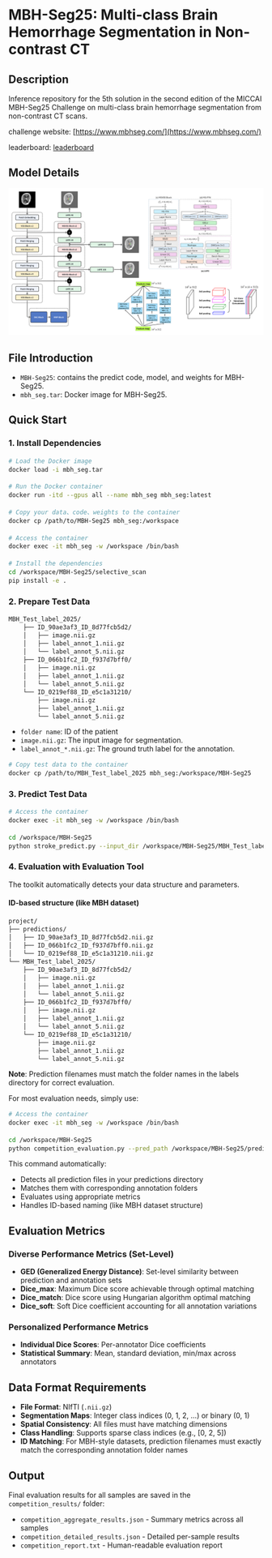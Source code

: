 # MBH-Seg25: Multi-class Brain Hemorrhage Segmentation in Non-contrast CT

## Description
Inference repository for the 5th solution in the second edition of the MICCAI MBH-Seg25 Challenge on multi-class brain hemorrhage segmentation from non-contrast CT scans.

challenge website: [https://www.mbhseg.com/](https://www.mbhseg.com/)

leaderboard: [leaderboard](https://docs.google.com/spreadsheets/d/1X3IB5eFjXerPNnl1gWEvjYJqcOzXiP6Ac8OCKVTwAzw/edit?usp=sharing)

## Model Details
![](pic/model.png)


## File Introduction
- `MBH-Seg25`: contains the predict code, model, and weights for MBH-Seg25.
- `mbh_seg.tar`: Docker image for MBH-Seg25.

## Quick Start

### 1. Install Dependencies
```bash
# Load the Docker image
docker load -i mbh_seg.tar 

# Run the Docker container
docker run -itd --gpus all --name mbh_seg mbh_seg:latest 

# Copy your data、code、weights to the container
docker cp /path/to/MBH-Seg25 mbh_seg:/workspace

# Access the container
docker exec -it mbh_seg -w /workspace /bin/bash 

# Install the dependencies
cd /workspace/MBH-Seg25/selective_scan
pip install -e .
```

### 2. Prepare Test Data
```
MBH_Test_label_2025/
    ├── ID_90ae3af3_ID_8d77fcb5d2/
    │   ├── image.nii.gz
    │   ├── label_annot_1.nii.gz
    │   └── label_annot_5.nii.gz
    ├── ID_066b1fc2_ID_f937d7bff0/
    │   ├── image.nii.gz
    │   ├── label_annot_1.nii.gz
    │   └── label_annot_5.nii.gz
    └── ID_0219ef88_ID_e5c1a31210/
        ├── image.nii.gz
        ├── label_annot_1.nii.gz
        └── label_annot_5.nii.gz
```
- `folder name`: ID of the patient
- `image.nii.gz`: The input image for segmentation.
- `label_annot_*.nii.gz`: The ground truth label for the annotation.

```bash
# Copy test data to the container
docker cp /path/to/MBH_Test_label_2025 mbh_seg:/workspace/MBH-Seg25
```

### 3. Predict Test Data
```bash
# Access the container
docker exec -it mbh_seg -w /workspace /bin/bash 

cd /workspace/MBH-Seg25
python stroke_predict.py --input_dir /workspace/MBH-Seg25/MBH_Test_label_2025 --output_dir /workspace/MBH-Seg25/predictions
```

### 4. Evaluation with Evaluation Tool

The toolkit automatically detects your data structure and parameters.

#### ID-based structure (like MBH dataset)

```
project/
├── predictions/
│   ├── ID_90ae3af3_ID_8d77fcb5d2.nii.gz
│   ├── ID_066b1fc2_ID_f937d7bff0.nii.gz
│   └── ID_0219ef88_ID_e5c1a31210.nii.gz
└── MBH_Test_label_2025/
    ├── ID_90ae3af3_ID_8d77fcb5d2/
    │   ├── image.nii.gz
    │   ├── label_annot_1.nii.gz
    │   └── label_annot_5.nii.gz
    ├── ID_066b1fc2_ID_f937d7bff0/
    │   ├── image.nii.gz
    │   ├── label_annot_1.nii.gz
    │   └── label_annot_5.nii.gz
    └── ID_0219ef88_ID_e5c1a31210/
        ├── image.nii.gz
        ├── label_annot_1.nii.gz
        └── label_annot_5.nii.gz
```

**Note**: Prediction filenames must match the folder names in the labels directory for correct evaluation.


For most evaluation needs, simply use:

```bash
# Access the container
docker exec -it mbh_seg -w /workspace /bin/bash 

cd /workspace/MBH-Seg25
python competition_evaluation.py --pred_path /workspace/MBH-Seg25/predictions --gt_path /workspace/MBH-Seg25/MBH_Test_label_2025
```

This command automatically:
- Detects all prediction files in your predictions directory
- Matches them with corresponding annotation folders
- Evaluates using appropriate metrics
- Handles ID-based naming (like MBH dataset structure)

## Evaluation Metrics

### Diverse Performance Metrics (Set-Level)
- **GED (Generalized Energy Distance)**: Set-level similarity between prediction and annotation sets
- **Dice_max**: Maximum Dice score achievable through optimal matching
- **Dice_match**: Dice score using Hungarian algorithm optimal matching
- **Dice_soft**: Soft Dice coefficient accounting for all annotation variations

### Personalized Performance Metrics
- **Individual Dice Scores**: Per-annotator Dice coefficients
- **Statistical Summary**: Mean, standard deviation, min/max across annotators

## Data Format Requirements

- **File Format**: NIfTI (`.nii.gz`)
- **Segmentation Maps**: Integer class indices (0, 1, 2, ...) or binary (0, 1)
- **Spatial Consistency**: All files must have matching dimensions
- **Class Handling**: Supports sparse class indices (e.g., [0, 2, 5])
- **ID Matching**: For MBH-style datasets, prediction filenames must exactly match the corresponding annotation folder names


## Output

Final evaluation results for all samples are saved in the `competition_results/` folder:
- `competition_aggregate_results.json` - Summary metrics across all samples
- `competition_detailed_results.json` - Detailed per-sample results
- `competition_report.txt` - Human-readable evaluation report
